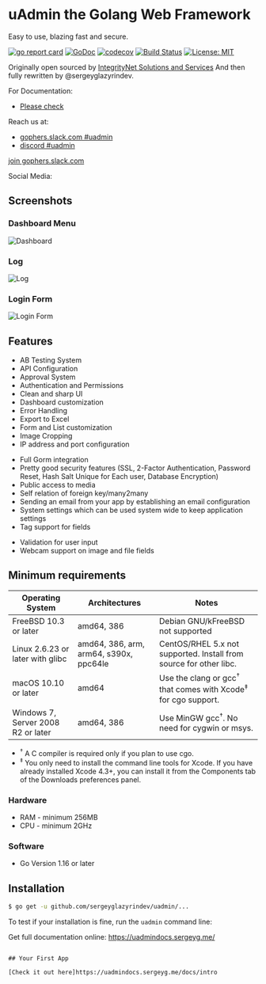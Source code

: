 # uAdmin the Golang Web Framework

Easy to use, blazing fast and secure.

[![go report card](https://goreportcard.com/badge/github.com/sergeyglazyrindev/uadmin "go report card")](https://goreportcard.com/report/github.com/sergeyglazyrindev/uadmin)
[![GoDoc](https://godoc.org/github.com/sergeyglazyrindev/uadmin?status.svg)](https://godoc.org/github.com/sergeyglazyrindev/uadmin)
[![codecov](https://codecov.io/gh/uadmin/uadmin/branch/master/graph/badge.svg)](https://codecov.io/gh/uadmin/uadmin)
[![Build Status](https://travis-ci.org/uadmin/uadmin.svg?branch=master)](https://travis-ci.org/uadmin/uadmin)
[![License: MIT](https://img.shields.io/badge/License-MIT-brightgreen.svg)](https://github.com/sergeyglazyrindev/uadmin/blob/master/LICENSE)

Originally open sourced by [IntegrityNet Solutions and Services](https://www.integritynet.biz/)
And then fully rewritten by @sergeyglazyrindev.

For Documentation:

- [Please check](https://uadmindocs.sergeyg.me/)

Reach us at:

- [gophers.slack.com #uadmin](https://gophers.slack.com/messages/uadmin/)
- [discord #uadmin](https://discord.gg/kADzHWatSj)

[join gophers.slack.com](https://join.slack.com/t/gophers/shared_invite/zt-fajz7jh3-2cpkmFU~hQb8d5LmOCnhfQ)

Social Media:

## Screenshots

### Dashboard Menu

![Dashboard](https://github.com/uadmin/uadmin-docs/raw/master/assets/uadmindashboard.png)
&nbsp;

### Log

![Log](https://github.com/uadmin/uadmin-docs/raw/master/assets/log.png)
&nbsp;

### Login Form

![Login Form](https://github.com/uadmin/uadmin-docs/raw/master/tutorial/assets/loginform.png)
&nbsp;

## Features

- AB Testing System
- API Configuration
- Approval System
- Authentication and Permissions
- Clean and sharp UI
- Dashboard customization
- Error Handling
- Export to Excel
- Form and List customization
- Image Cropping
- IP address and port configuration
<!-- - Log feature that keeps track of many things in your app
- Metric System -->
<!-- - Multilingual translation -->
- Full Gorm integration
- Pretty good security features (SSL, 2-Factor Authentication, Password Reset, Hash Salt Unique for Each user, Database Encryption)
- Public access to media
- Self relation of foreign key/many2many
- Sending an email from your app by establishing an email configuration
- System settings which can be used system wide to keep application settings
- Tag support for fields
<!-- - Translation files preloading -->
- Validation for user input
- Webcam support on image and file fields

## Minimum requirements

| Operating System                   |                Architectures              |                                Notes                                                |
|------------------------------------|-------------------------------------------|-------------------------------------------------------------------------------------|
| FreeBSD 10.3 or later              |  amd64, 386                               | Debian GNU/kFreeBSD not supported                                                   |
| Linux 2.6.23 or later with glibc   |  amd64, 386, arm, arm64, s390x, ppc64le   | CentOS/RHEL 5.x not supported. Install from source for other libc.                  |
| macOS 10.10 or later               |  amd64                                    | Use the clang or gcc<sup>†</sup> that comes with Xcode<sup>‡</sup> for cgo support. |
| Windows 7, Server 2008 R2 or later |  amd64, 386                               | Use MinGW gcc<sup>†</sup>. No need for cygwin or msys.                              |

- <sup>†</sup> A C compiler is required only if you plan to use cgo.
- <sup>‡</sup> You only need to install the command line tools for Xcode. If you have already installed Xcode 4.3+, you can install it from the Components tab of the Downloads preferences panel.

### Hardware

- RAM - minimum 256MB
- CPU - minimum 2GHz

### Software

- Go Version 1.16 or later

## Installation

```bash
$ go get -u github.com/sergeyglazyrindev/uadmin/...
```

To test if your installation is fine, run the `uadmin` command line:

Get full documentation online:
https://uadmindocs.sergeyg.me/
```

## Your First App

[Check it out here]https://uadmindocs.sergeyg.me/docs/intro
